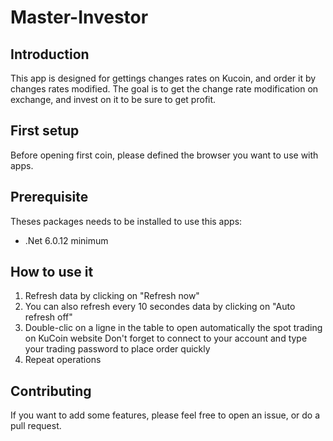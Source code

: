 # Master-Investor
## Introduction
This app is designed for gettings changes rates on Kucoin, and order it by changes rates modified.
The goal is to get the change rate modification on exchange, and invest on it to be sure to get profit.
## First setup
Before opening first coin, please defined the browser you want to use with apps.
## Prerequisite
Theses packages needs to be installed to use this apps:

 - .Net 6.0.12 minimum

## How to use it

 1. Refresh data by clicking on "Refresh now"
 2. You can also refresh every 10 secondes data by clicking on "Auto refresh off"
 3. Double-clic on a ligne in the table to open automatically the spot trading on KuCoin website
     Don't forget to connect to your account and type your trading password to place order quickly
 5. Repeat operations  
## Contributing
If you want to add some features, please feel free to open an issue, or do a pull request.
